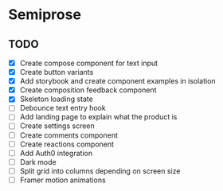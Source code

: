 # Semiprose

## TODO

- [x] Create compose component for text input
- [x] Create button variants
- [x] Add storybook and create component examples in isolation
- [x] Create composition feedback component 
- [x] Skeleton loading state
- [ ] Debounce text entry hook
- [ ] Add landing page to explain what the product is
- [ ] Create settings screen
- [ ] Create comments component 
- [ ] Create reactions component 
- [ ] Add Auth0 integration
- [ ] Dark mode
- [ ] Split grid into columns depending on screen size
- [ ] Framer motion animations
